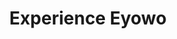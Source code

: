 ---
layout: page
title: Experience Eyowo
description: Get the first cash credit sent directly to your phone number.
permalink: /experience/
background: light
has_small_banner: true
bg_image: /uploads/pages/experience-x.jpg
has_form: true
small_right: true
small_right_video: /uploads/videos/phone-transfer-eyowo.mp4
small_right_title: "&#42;4255&#35;"
small_right_description: |-
    Dial <span class="co-primary">&#42;4255&#42;100&#35;</span> on your mobile device and follow the prompts.
small_left: true
small_left_video: /uploads/videos/eyowo-mobile.gif
small_left_title: "Mobile Apps"
small_left_description: |-
small_left_apps:
- link: "https://somewhere.com"
  image: /uploads/icons/apple-dark.svg
- link: "https://somewhere.com"
  image: /uploads/icons/google-dark.svg
center_content: true
center_content_title: On The Web
center_content_video: /uploads/videos/eyowo-gif-web-revised.mp4
---